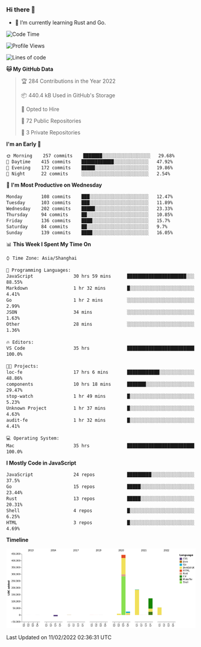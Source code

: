 ### Hi there 👋

- 🌱 I’m currently learning Rust and Go.

<!--START_SECTION:waka-->
![Code Time](http://img.shields.io/badge/Code%20Time-225%20hrs-blue)

![Profile Views](http://img.shields.io/badge/Profile%20Views-1-blue)

![Lines of code](https://img.shields.io/badge/From%20Hello%20World%20I%27ve%20Written-838%20Thousand%20lines%20of%20code-blue)

**🐱 My GitHub Data** 

> 🏆 284 Contributions in the Year 2022
 > 
> 📦 440.4 kB Used in GitHub's Storage 
 > 
> 💼 Opted to Hire
 > 
> 📜 72 Public Repositories 
 > 
> 🔑 3 Private Repositories  
 > 
**I'm an Early 🐤** 

```text
🌞 Morning    257 commits    ███████░░░░░░░░░░░░░░░░░░   29.68% 
🌆 Daytime    415 commits    ████████████░░░░░░░░░░░░░   47.92% 
🌃 Evening    172 commits    █████░░░░░░░░░░░░░░░░░░░░   19.86% 
🌙 Night      22 commits     ░░░░░░░░░░░░░░░░░░░░░░░░░   2.54%

```
📅 **I'm Most Productive on Wednesday** 

```text
Monday       108 commits    ███░░░░░░░░░░░░░░░░░░░░░░   12.47% 
Tuesday      103 commits    ███░░░░░░░░░░░░░░░░░░░░░░   11.89% 
Wednesday    202 commits    █████░░░░░░░░░░░░░░░░░░░░   23.33% 
Thursday     94 commits     ██░░░░░░░░░░░░░░░░░░░░░░░   10.85% 
Friday       136 commits    ████░░░░░░░░░░░░░░░░░░░░░   15.7% 
Saturday     84 commits     ██░░░░░░░░░░░░░░░░░░░░░░░   9.7% 
Sunday       139 commits    ████░░░░░░░░░░░░░░░░░░░░░   16.05%

```


📊 **This Week I Spent My Time On** 

```text
⌚︎ Time Zone: Asia/Shanghai

💬 Programming Languages: 
JavaScript               30 hrs 59 mins      ██████████████████████░░░   88.55% 
Markdown                 1 hr 32 mins        █░░░░░░░░░░░░░░░░░░░░░░░░   4.41% 
Go                       1 hr 2 mins         ░░░░░░░░░░░░░░░░░░░░░░░░░   2.99% 
JSON                     34 mins             ░░░░░░░░░░░░░░░░░░░░░░░░░   1.63% 
Other                    28 mins             ░░░░░░░░░░░░░░░░░░░░░░░░░   1.36%

🔥 Editors: 
VS Code                  35 hrs              █████████████████████████   100.0%

🐱‍💻 Projects: 
loc-fe                   17 hrs 6 mins       ████████████░░░░░░░░░░░░░   48.86% 
components               10 hrs 18 mins      ███████░░░░░░░░░░░░░░░░░░   29.47% 
stop-watch               1 hr 49 mins        █░░░░░░░░░░░░░░░░░░░░░░░░   5.23% 
Unknown Project          1 hr 37 mins        █░░░░░░░░░░░░░░░░░░░░░░░░   4.63% 
audit-fe                 1 hr 32 mins        █░░░░░░░░░░░░░░░░░░░░░░░░   4.41%

💻 Operating System: 
Mac                      35 hrs              █████████████████████████   100.0%

```

**I Mostly Code in JavaScript** 

```text
JavaScript               24 repos            █████████░░░░░░░░░░░░░░░░   37.5% 
Go                       15 repos            █████░░░░░░░░░░░░░░░░░░░░   23.44% 
Rust                     13 repos            █████░░░░░░░░░░░░░░░░░░░░   20.31% 
Shell                    4 repos             █░░░░░░░░░░░░░░░░░░░░░░░░   6.25% 
HTML                     3 repos             █░░░░░░░░░░░░░░░░░░░░░░░░   4.69%

```


**Timeline**

![Chart not found](https://raw.githubusercontent.com/elton/elton/main/charts/bar_graph.png) 


 Last Updated on 11/02/2022 02:36:31 UTC
<!--END_SECTION:waka-->

<!--
**elton/elton** is a ✨ _special_ ✨ repository because its `README.md` (this file) appears on your GitHub profile.

Here are some ideas to get you started:

- 🔭 I’m currently working on ...
- 🌱 I’m currently learning ...
- 👯 I’m looking to collaborate on ...
- 🤔 I’m looking for help with ...
- 💬 Ask me about ...
- 📫 How to reach me: ...
- 😄 Pronouns: ...
- ⚡ Fun fact: ...
-->
